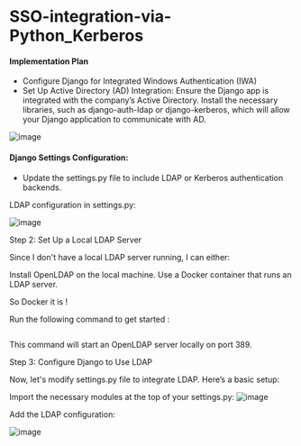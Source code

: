 # SSO-integration-via-Python_Kerberos

#### Implementation Plan
- Configure Django for Integrated Windows Authentication (IWA)
- Set Up Active Directory (AD) Integration:
        Ensure the Django app is integrated with the company’s Active Directory.
        Install the necessary libraries, such as django-auth-ldap or django-kerberos, which will allow your Django application to communicate with AD.

![image](https://github.com/user-attachments/assets/b13bd1a6-ced8-43f7-aa85-0921349eae84)

#### Django Settings Configuration:

- Update the settings.py file to include LDAP or Kerberos authentication backends.

LDAP configuration in settings.py:

![image](https://github.com/user-attachments/assets/e54a5207-a22d-485e-8671-fcff4038a537)

Step 2: Set Up a Local LDAP Server

Since I don't have a local LDAP server running, I can either:

Install OpenLDAP on the local machine.
Use a Docker container that runs an LDAP server.

So Docker it is !

Run the following command to get started :
```docker run --env LDAP_ORGANISATION="My Company" --env LDAP_DOMAIN="mycompany.com" --env LDAP_ADMIN_PASSWORD="adminpassword" -p 389:389 --name my-openldap-container --detach osixia/openldap
```

This command will start an OpenLDAP server locally on port 389.

Step 3: Configure Django to Use LDAP

Now, let's modify settings.py file to integrate LDAP. Here’s a basic setup:

Import the necessary modules at the top of your settings.py:
![image](https://github.com/user-attachments/assets/7ec27c4f-3a95-43b4-ba26-9b1bbbdd3327)

Add the LDAP configuration:

![image](https://github.com/user-attachments/assets/e711ba99-0694-4470-9c43-90e2a73aa540)



    
